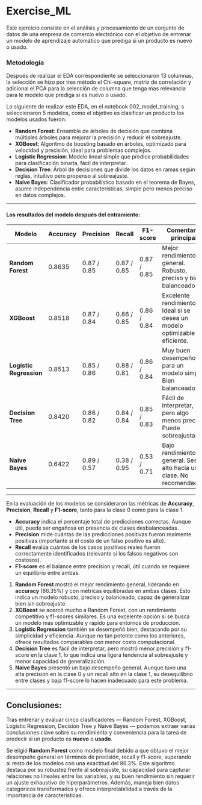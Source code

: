# Exercise_ML

Este ejercicio consiste en el análisis y procesamiento de un conjunto de datos de una empresa de comercio electrónico con el objetivo de entrenar un modelo de aprendizaje automático que prediga si un producto es nuevo o usado.

### Metodología 

Después de realizar el EDA correspondiente se seleccionaron 13 columnas, la selección se hizo por tres método el Chi-square, matriz de correlación y adicional el PCA para la selección de columna que tenga mas relevancia para le modelo que prediga si es nuevo o usado. 

Lo siguiente de realizar este EDA, en el notebook 002_model_training, s seleccionaron 5 modelos, como el objetivo es clasificar un producto  los modelos usados fueron:

-   **Random Forest**: Ensamble de árboles de decisión que combina múltiples árboles para mejorar la precisión y reducir el sobreajuste.
-   **XGBoost**: Algoritmo de boosting basado en árboles, optimizado para velocidad y precisión, ideal para problemas complejos.
-   **Logistic Regression**: Modelo lineal simple que predice probabilidades para clasificación binaria, fácil de interpretar.
-   **Decision Tree**: Árbol de decisiones que divide los datos en ramas según reglas, intuitivo pero propenso al sobreajuste.
-   **Naive Bayes**: Clasificador probabilístico basado en el teorema de Bayes, asume independencia entre características, simple pero menos preciso en datos complejos.
-------

#### Los resultados del modelo después del entramiento:

| Modelo                  | Accuracy | Precision   | Recall      | F1-score    | Comentario principal                                                        |
|-------------------------|----------|-------------|-------------|-------------|-----------------------------------------------------------------------------|
| **Random Forest**       | 0.8635   | 0.87 / 0.85 | 0.87 / 0.85 | 0.87 / 0.85 | Mejor rendimiento general. Robusto, preciso y bien balanceado.       |
| **XGBoost**             | 0.8518   | 0.87 / 0.84 | 0.86 / 0.85 | 0.86 / 0.84 | Excelente rendimiento. Ideal si se desea un modelo optimizable y eficiente. |
| **Logistic Regression** | 0.8513   | 0.85 / 0.86 | 0.88 / 0.81 | 0.86 / 0.84 | Muy buen desempeño para un modelo simple. Bien balanceado.                  |
| **Decision Tree**       | 0.8420   | 0.86 / 0.82 | 0.84 / 0.84 | 0.85 / 0.83 | Fácil de interpretar, pero algo menos preciso. Puede sobreajustarse.        |
| **Naive Bayes**         | 0.6422   | 0.89 / 0.57 | 0.38 / 0.95 | 0.53 / 0.71 | Bajo rendimiento general. Sesgo alto hacia una clase. No recomendado.    |
----
En la evaluación de los modelos se consideraron las métricas de **Accuracy**, **Precision**, **Recall** y **F1-score**, tanto para la clase 0 como para la clase 1.
-   **Accuracy** indica el porcentaje total de predicciones correctas. Aunque útil, puede ser engañosa en presencia de clases desbalanceadas.
-   **Precision** mide cuántas de las predicciones positivas fueron realmente positivas (importante si el costo de un falso positivo es alto).
-   **Recall** evalúa cuántos de los casos positivos reales fueron correctamente identificados (relevante si los falsos negativos son costosos).
-   **F1-score** es el balance entre precision y recall, útil cuando se requiere un equilibrio entre ambas.
    
1.  **Random Forest** mostró el mejor rendimiento general, liderando en **accuracy** (86.35%) y con métricas equilibradas en ambas clases. Esto indica un modelo robusto, preciso y balanceado, capaz de generalizar bien sin sobreajuste.
2.  **XGBoost** se acercó mucho a Random Forest, con un rendimiento competitivo y f1-scores similares. Es una excelente opción si se busca un modelo más optimizable y rápido para entornos de producción.
3.  **Logistic Regression** también se desempeñó bien, destacando por su simplicidad y eficiencia. Aunque no tan potente como los anteriores, ofrece resultados comparables con menor costo computacional.
4.  **Decision Tree** es fácil de interpretar, pero mostró menor precisión y f1-score en la clase 1, lo que indica una ligera tendencia al sobreajuste y menor capacidad de generalización.
5.  **Naive Bayes** presentó un bajo desempeño general. Aunque tuvo una alta precision en la clase 0 y un recall alto en la clase 1, su desequilibrio entre clases y baja f1-score lo hacen inadecuado para este problema.
---
## Conclusiones:
Tras entrenar y evaluar cinco clasificadores — Random Forest, XGBoost, Logistic Regression, Decision Tree y Naive Bayes — podemos extraer varias conclusiones clave sobre su rendimiento y conveniencia para la tarea de predecir si un producto es **nuevo** o **usado**.

Se eligió **Random Forest** como modelo final debido a que obtuvo el mejor desempeño general en términos de precisión, recall y f1-score, superando al resto de los modelos con una exactitud del 86.3%. Este algoritmo destaca por su robustez frente al sobreajuste, su capacidad para capturar relaciones no lineales entre las variables, y su buen rendimiento sin requerir un ajuste exhaustivo de hiperparámetros. Además, maneja bien datos categóricos transformados y ofrece interpretabilidad a través de la importancia de características. 


